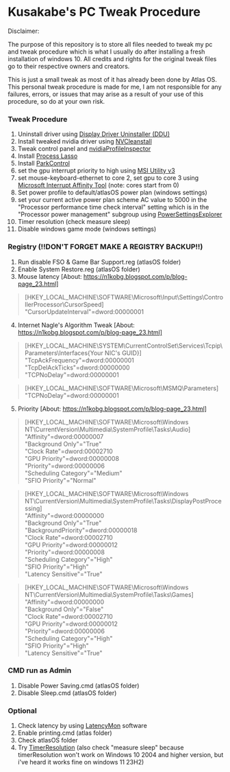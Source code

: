 # Kusakabe's PC Tweak Procedure

Disclaimer:

The purpose of this repository is to store all files needed to tweak my pc and tweak procedure which is what I usually do after installing a fresh installation of windows 10. All credits and rights for the original tweak files go to their respective owners and creators.

This is just a small tweak as most of it has already been done by Atlas OS. 
This personal tweak procedure is made for me, I am not responsible for any failures, errors, or issues that may arise as a result of your use of this procedure, so do at your own risk.

### Tweak Procedure
1.  Uninstall driver using [Display Driver Uninstaller (DDU)](https://www.guru3d.com/download/display-driver-uninstaller-download/) 
2.  Install tweaked nvidia driver using [NVCleanstall](https://www.techpowerup.com/download/techpowerup-nvcleanstall/)
3.  Tweak control panel and [nvidiaProfileInspector](https://github.com/Orbmu2k/nvidiaProfileInspector/releases)
4.  Install [Process Lasso](https://bitsum.com/get-lasso-pro/)
5.  Install [ParkControl](https://bitsum.com/parkcontrol/)
6.  set the gpu interrupt priority to high using [MSI Utility v3](https://forums.guru3d.com/threads/windows-line-based-vs-message-signaled-based-interrupts-msi-tool.378044/)
7.  set mouse-keyboard-ethernet to core 2, set gpu to core 3  using [Microsoft Interrupt Affinity Tool](https://www.techpowerup.com/download/microsoft-interrupt-affinity-tool/) (note: cores start from 0)
8.  Set power profile to default/atlasOS power plan (windows settings)
9.  set your current active power plan scheme AC value to 5000 in the "Processor performance time check interval" setting which is in the "Processor power management" subgroup using [PowerSettingsExplorer](https://forums.guru3d.com/threads/windows-power-plan-settings-explorer-utility.416058/)
10. Timer resolution (check measure sleep)
11. Disable windows game mode (windows settings)

### Registry (!!DON'T FORGET MAKE A REGISTRY BACKUP!!)
1. Run disable FSO & Game Bar Support.reg (atlasOS folder)
2. Enable System Restore.reg (atlasOS folder)
3. Mouse latency [About: https://n1kobg.blogspot.com/p/blog-page_23.html]
>[HKEY_LOCAL_MACHINE\SOFTWARE\Microsoft\Input\Settings\ControllerProcessor\CursorSpeed]  
>"CursorUpdateInterval"=dword:00000001
4. Internet Nagle's Algorithm Tweak [About: https://n1kobg.blogspot.com/p/blog-page_23.html]
>[HKEY_LOCAL_MACHINE\SYSTEM\CurrentControlSet\Services\Tcpip\Parameters\Interfaces\{Your NIC's GUID}]  
>"TcpAckFrequency"=dword:00000001  
>"TcpDelAckTicks"=dword:00000000  
>"TCPNoDelay"=dword:00000001
  
>[HKEY_LOCAL_MACHINE\SOFTWARE\Microsoft\MSMQ\Parameters]  
>"TCPNoDelay"=dword:00000001
5. Priority [About: https://n1kobg.blogspot.com/p/blog-page_23.html]
>[HKEY_LOCAL_MACHINE\SOFTWARE\Microsoft\Windows NT\CurrentVersion\Multimedia\SystemProfile\Tasks\Audio]  
>"Affinity"=dword:00000007  
>"Background Only"="True"  
>"Clock Rate"=dword:00002710  
>"GPU Priority"=dword:00000008  
>"Priority"=dword:00000006  
>"Scheduling Category"="Medium"  
>"SFIO Priority"="Normal"

>[HKEY_LOCAL_MACHINE\SOFTWARE\Microsoft\Windows NT\CurrentVersion\Multimedia\SystemProfile\Tasks\DisplayPostProcessing]  
>"Affinity"=dword:00000000  
>"Background Only"="True"  
>"BackgroundPriority"=dword:00000018  
>"Clock Rate"=dword:00002710  
>"GPU Priority"=dword:00000012  
>"Priority"=dword:00000008  
>"Scheduling Category"="High"  
>"SFIO Priority"="High"  
>"Latency Sensitive"="True"  
  
>[HKEY_LOCAL_MACHINE\SOFTWARE\Microsoft\Windows NT\CurrentVersion\Multimedia\SystemProfile\Tasks\Games]  
>"Affinity"=dword:00000000  
>"Background Only"="False"  
>"Clock Rate"=dword:00002710  
>"GPU Priority"=dword:00000012  
>"Priority"=dword:00000006  
>"Scheduling Category"="High"  
>"SFIO Priority"="High"  
>"Latency Sensitive"="True"  

### CMD run as Admin
1. Disable Power Saving.cmd (atlasOS folder)
2. Disable Sleep.cmd (atlasOS folder)
   

### Optional
1. Check latency by using [LatencyMon](https://www.resplendence.com/latencymon) software
2. Enable printing.cmd (atlas folder)
3. Check atlasOS folder
4. Try [TimerResolution](https://github.com/amitxv/TimerResolution) (also check "measure sleep" because timerResolution won't work on Windows 10 2004 and higher version, but i've heard it works fine on windows 11 23H2)
